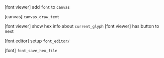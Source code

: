 [font viewer] add `font` to `canvas`

[canvas] `canvas_draw_text`

[font viewer] show hex info about `current_glyph`
[font viewer] has button to next

[font editor] setup `font_editor/`

[font] `font_save_hex_file`
